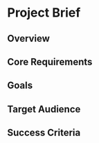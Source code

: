 # Project Brief

## Overview

## Core Requirements

## Goals

## Target Audience

## Success Criteria
